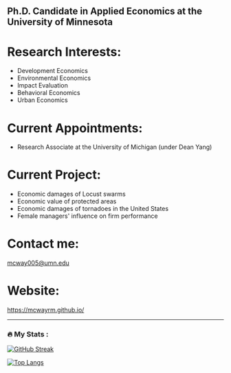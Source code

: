 <!--
![banner](https://user-images.githubusercontent.com/49168245/182652219-4bca2f14-43ee-4986-9972-985438654198.png)
-->

## Ph.D. Candidate in Applied Economics at the University of Minnesota

# Research Interests:

- Development Economics
- Environmental Economics
- Impact Evaluation
- Behavioral Economics
- Urban Economics

# Current Appointments: 

- Research Associate at the University of Michigan (under Dean Yang)

# Current Project: 

- Economic damages of Locust swarms 
- Economic value of protected areas 
- Economic damages of tornadoes in the United States
- Female managers' influence on firm performance


<!-- # Packages: 

- []()
-->

# Contact me:

mcway005@umn.edu

# Website: 

https://mcwayrm.github.io/

---

### :fire: My Stats :

[![GitHub Streak](http://github-readme-streak-stats.herokuapp.com?user=mcwayrm&theme=dark&background=000000)](https://git.io/streak-stats)

[![Top Langs](https://github-readme-stats.vercel.app/api/top-langs/?username=mcwayrm&layout=compact&theme=vision-friendly-dark)](https://github.com/anuraghazra/github-readme-stats)

